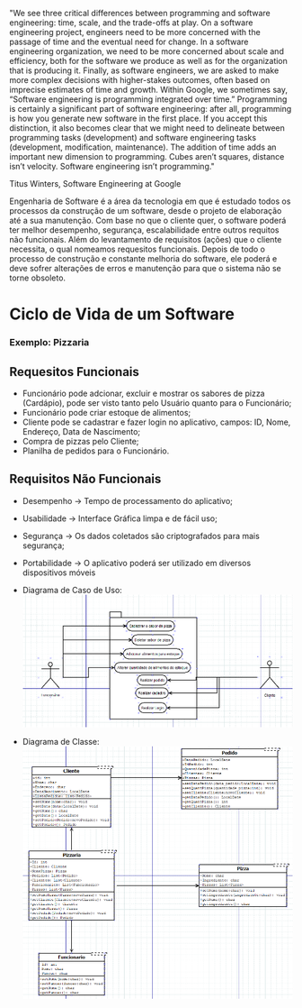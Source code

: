 "We see three critical differences between programming and software engineering: time, scale, and the trade-offs at play. On a software engineering project, engineers need to be more concerned with the passage of time and the eventual need for change. In a software engineering organization, we need to be more concerned about scale and efficiency, both for the software we produce as well as for the organization that is producing it. Finally, as software engineers, we are asked to make more complex decisions with higher-stakes outcomes, often based on imprecise estimates of time and growth. Within Google, we sometimes say, “Software engineering is programming integrated over time.” Programming is certainly a significant part of software engineering: after all, programming is how you generate new software in the first place. If you accept this distinction, it also becomes clear that we might need to delineate between programming tasks (development) and software engineering tasks (development, modification, maintenance). The addition of time adds an important new dimension to programming. Cubes aren’t squares, distance isn’t velocity. Software engineering isn’t programming."

Titus Winters, Software Engineering at Google


Engenharia de Software é a área da tecnologia em que é estudado todos os processos da construção de um software, desde o projeto de elaboração até a sua manutenção. Com base no que o cliente quer, o software poderá ter melhor desempenho, segurança, escalabilidade entre outros requitos não funcionais. Além do levantamento de requisitos (ações) que o cliente necessita, o qual nomeamos requesitos funcionais. Depois de todo o processo de construção e constante melhoria do software, ele poderá e deve sofrer alterações de erros e manutenção para que o sistema não se torne obsoleto.

# Ciclo de Vida de um Software

### Exemplo: Pizzaria

## Requesitos Funcionais

- Funcionário pode adcionar, excluir e mostrar os sabores de pizza (Cardápio), pode ser visto tanto pelo Usuário quanto para o Funcionário;
- Funcionário pode criar estoque de alimentos;
- Cliente pode se cadastrar e fazer login no aplicativo, campos: ID, Nome, Endereço, Data de Nascimento;
- Compra de pizzas pelo Cliente;
- Planilha de pedidos para o Funcionário. 

## Requisitos Não Funcionais

- Desempenho -> Tempo de processamento do aplicativo;
- Usabilidade -> Interface Gráfica limpa e de fácil uso;
- Segurança -> Os dados coletados são criptografados para mais segurança;
- Portabilidade -> O aplicativo poderá ser utilizado em diversos dispositivos móveis

- Diagrama de Caso de Uso:
![Screenshot](uml.png)</br>

- Diagrama de Classe:
![Screenshot](pizzaria.png)</br>
